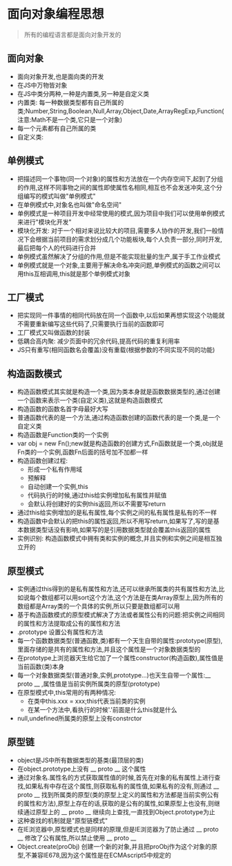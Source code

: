 # 面向对象编程思想

> 所有的编程语言都是面向对象开发的

## 面向对象

* 面向对象开发,也是面向类的开发
* 在JS中万物皆对象
* 在JS中类分两种,一种是内置类,另一种是自定义类
* 内置类: 每一种数据类型都有自己所属的类;Number,String,Boolean,Null,Array,Object,Date,ArrayRegExp,Function(注意:Math不是一个类,它只是一个对象)
* 每一个元素都有自己所属的类
* 自定义类: 

## 单例模式

* 把描述同一个事物(同一个对象)的属性和方法放在一个内存空间下,起到了分组的作用,这样不同事物之间的属性即使属性名相同,相互也不会发送冲突,这个分组编写的模式叫做"单例模式"
* 在单例模式中,对象名也叫做"命名空间"
* 单例模式是一种项目开发中经常使用的模式,因为项目中我们可以使用单例模式来进行"模块化开发"
* 模块化开发: 对于一个相对来说比较大的项目,需要多人协作的开发,我们一般情况下会根据当前项目的需求划分成几个功能板块,每个人负责一部分,同时开发,最后把每个人的代码进行合并
* 单例模式虽然解决了分组的作用,但是不能实现批量的生产,属于手工作业模式
* 单例模式就是一个对象,主要用于解决命名冲突问题,单例模式的函数之间可以用this互相调用,this就是那个单例模式对象

## 工厂模式

* 把实现同一件事情的相同代码放在同一个函数中,以后如果再想实现这个功能就不需要重新编写这些代码了,只需要执行当前的函数即可
* 工厂模式又叫做函数的封装
* 低耦合高内聚: 减少页面中的冗余代码,提高代码的重复利用率
* JS只有重写(相同函数名会覆盖)没有重载(根据参数的不同实现不同的功能)

## 构造函数模式

* 构造函数模式其实就是构造一个类,因为类本身就是函数数据类型的,通过创建一个函数来表示一个类(自定义类),这就是构造函数模式
* 构造函数的函数名首字母最好大写
* 普通函数代表的是一个方法,通过构造函数创建的函数代表的是一个类,是一个自定义类
* 构造函数是Function类的一个实例
* var obj = new Fn();new就是构造函数的创建方式,Fn函数就是一个类,obj就是Fn类的一个实例,函数Fn后面的括号加不加都一样
* 构造函数创建过程:
   * 形成一个私有作用域
   * 预解释
   * 自动创建一个实例,this
   * 代码执行的时候,通过this给实例增加私有属性并赋值
   * 会默认将创建好的实例this返回,所以不需要写return
* 通过this给实例增加的是私有属性,每个实例之间的私有属性是私有的不一样
* 构造函数中会默认的把this的属性返回,所以不用写return,如果写了,写的是基本数据类型话没有影响,如果写的是引用数据类型就会覆盖this返回的属性
* 实例识别: 构造函数模式中拥有类和实例的概念,并且实例和实例之间是相互独立开的

## 原型模式

* 实例通过this得到的是私有属性和方法,还可以继承所属类的共有属性和方法,比如说每个数组都可以用sort这个方法,这个方法是在类Array原型上,因为所有的数组都是Array类的一个具体的实例,所以只要是数组都可以用
* 基于构造函数模式的原型模式解决了方法或者属性公有的问题:把实例之间相同的属性和方法提取成公有的属性和方法
* .prototype 设置公有属性和方法
* 每一个函数数据类型(普通函数,类)都有一个天生自带的属性:prototype(原型),里面存储的是共有的属性和方法,并且这个属性是一个对象数据类型的
* 在prototype上浏览器天生给它加了一个属性constructor(构造函数),属性值是当前函数(类)本身
* 每一个对象数据类型(普通对象,实例,prototype...)也天生自带一个属性:__ proto __ ,属性值是当前实例所属类的原型(prototype)
* 在原型模式中,this常用的有两种情况:
  * 在类中this.xxx = xxx;this代表当前类的实例
  * 在某一个方法中,看执行的时候'.'前面是什么this就是什么
* null,undefined所属类的原型上没有constrctor  

## 原型链

* object是JS中所有数据类型的基类(最顶层的类)
* 在object.prototype上没有 __ proto __ 这个属性
* 通过对象名.属性名的方式获取属性值的时候,首先在对象的私有属性上进行查找,如果私有中存在这个属性,则获取私有的属性值,如果私有的没有,则通过 __ proto __ 找到所属类的原型(类的原型上定义的属性和方法都是当前实例公有的属性和方法),原型上存在的话,获取的是公有的属性,如果原型上也没有,则继续通过原型上的 __ proto __ 继续向上查找,一直找到Object.prototype为止
* 这种查找的机制就是"原型链模式"
* 在IE浏览器中,原型模式也是同样的原理,但是IE浏览器为了防止通过 __ proto __ 修改了公有属性,所以禁止使用 __ proto __ 
* Object.create(proObj) 创建一个新的对象,并且把proObj作为这个对象的原型,不兼容IE678,因为这个属性是在ECMAscript5中规定的 